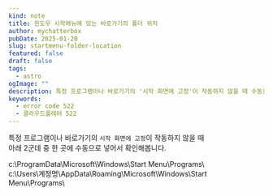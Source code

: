 ```yaml
---
kind: note
title: 윈도우 시작메뉴에 있는 바로가기의 폴더 위치
author: mychatterbox
pubDate: 2025-01-20
slug: startmenu-folder-location
featured: false
draft: false
tags:
  - astro
ogImage: ""
description: 특정 프로그램이나 바로가기의 '시작 화면에 고정'이 작동하지 않을 때 수동으로 해결합니다.
keywords:
  - error code 522
  - 클라우드플레어 522
---
```


특정 프로그램이나 바로가기의 `시작 화면에 고정`이 작동하지 않을 때 </br>
아래 2군데 중 한 곳에 수동으로 넣어서 확인해봅니다.

c:\ProgramData\Microsoft\Windows\Start Menu\Programs\  
c:\Users\계정명\AppData\Roaming\Microsoft\Windows\Start Menu\Programs\
